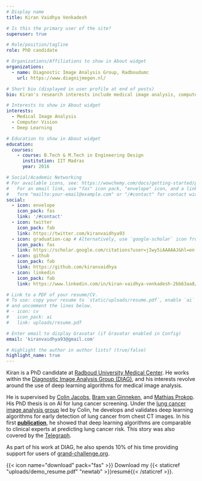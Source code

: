 ```yaml
---
# Display name
title: Kiran Vaidhya Venkadesh

# Is this the primary user of the site?
superuser: true

# Role/position/tagline
role: PhD candidate

# Organizations/Affiliations to show in About widget
organizations:
  - name: Diagnostic Image Analysis Group, Radboudumc
    url: https://www.diagnijmegen.nl/

# Short bio (displayed in user profile at end of posts)
bio: Kiran's research interests include medical image analysis, computer vision, and machine learning

# Interests to show in About widget
interests:
  - Medical Image Analysis
  - Computer Vision
  - Deep Learning

# Education to show in About widget
education:
  courses:
    - course: B.Tech & M.Tech in Engineering Design
      institution: IIT Madras
      year: 2016

# Social/Academic Networking
# For available icons, see: https://wowchemy.com/docs/getting-started/page-builder/#icons
#   For an email link, use "fas" icon pack, "envelope" icon, and a link in the
#   form "mailto:your-email@example.com" or "/#contact" for contact widget.
social:
  - icon: envelope
    icon_pack: fas
    link: '/#contact'
  - icon: twitter
    icon_pack: fab
    link: https://twitter.com/kiranvaidhya93
  - icon: graduation-cap # Alternatively, use `google-scholar` icon from `ai` icon pack
    icon_pack: fas
    link: https://scholar.google.com/citations?user=jIwy5iAAAAAJ&hl=en
  - icon: github
    icon_pack: fab
    link: https://github.com/kiranvaidhya
  - icon: linkedin
    icon_pack: fab
    link: https://www.linkedin.com/in/kiran-vaidhya-venkadesh-2bb63aa8/

# Link to a PDF of your resume/CV.
# To use: copy your resume to `static/uploads/resume.pdf`, enable `ai` icons in `params.toml`,
# and uncomment the lines below.
# - icon: cv
#   icon_pack: ai
#   link: uploads/resume.pdf

# Enter email to display Gravatar (if Gravatar enabled in Config)
email: 'kiranvaidhya93@gmail.com'

# Highlight the author in author lists? (true/false)
highlight_name: true
---
```


Kiran is a PhD candidate at [Radboud University Medical Center](https://www.radboudumc.nl). He works within the [Diagnostic Image Analysis Group (DIAG)](https://www.diagnijmegen.nl), and his interests revolve around the use of deep learning algorithms for medical image analysis.

He is supervised by [Colin Jacobs](https://www.diagnijmegen.nl/people/colin-jacobs/), [Bram van Ginneken](https://www.diagnijmegen.nl/people/bram-van-ginneken/), and [Mathias Prokop](https://www.diagnijmegen.nl/people/mathias-prokop/). His PhD thesis is on AI for lung cancer screening. Under the [lung cancer image analysis group](https://www.diagnijmegen.nl/research/lung-cancer-image-analysis/) led by Colin, he develops and validates deep learning algorithms for early detection of lung cancer from chest CT images. In his first [**publication**](https://pubs.rsna.org/doi/full/10.1148/radiol.2021204433), he showed that deep learning algorithms are comparable to clinical experts at predicting lung cancer risk. This story was also covered by the [Telegraph](https://www.telegraph.co.uk/news/2021/05/18/artificial-intelligence-just-good-picking-lung-cancer-doctors/).

As part of his work at DIAG, he also spends 10% of his time providing support for users of [grand-challenge.org](https://grand-challenge.org). 

{{< icon name="download" pack="fas" >}} Download my {{< staticref "uploads/demo_resume.pdf" "newtab" >}}resumé{{< /staticref >}}.
